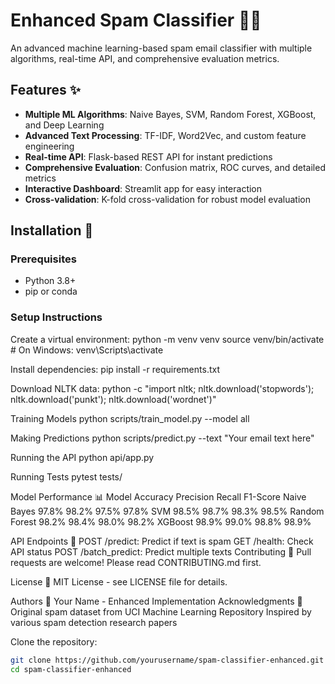 # Enhanced Spam Classifier 🚫📧

An advanced machine learning-based spam email classifier with multiple algorithms, real-time API, and comprehensive evaluation metrics.

## Features ✨

- **Multiple ML Algorithms**: Naive Bayes, SVM, Random Forest, XGBoost, and Deep Learning
- **Advanced Text Processing**: TF-IDF, Word2Vec, and custom feature engineering
- **Real-time API**: Flask-based REST API for instant predictions
- **Comprehensive Evaluation**: Confusion matrix, ROC curves, and detailed metrics
- **Interactive Dashboard**: Streamlit app for easy interaction
- **Cross-validation**: K-fold cross-validation for robust model evaluation

## Installation 🔧

### Prerequisites
- Python 3.8+
- pip or conda

### Setup Instructions


Create a virtual environment:
python -m venv venv
source venv/bin/activate  # On Windows: venv\Scripts\activate

Install dependencies:
pip install -r requirements.txt

Download NLTK data:
python -c "import nltk; nltk.download('stopwords'); nltk.download('punkt'); nltk.download('wordnet')"

Training Models
python scripts/train_model.py --model all

Making Predictions
python scripts/predict.py --text "Your email text here"

Running the API
python api/app.py

Running Tests
pytest tests/

Model Performance 📊
Model	Accuracy	Precision	Recall	F1-Score
Naive Bayes	97.8%	98.2%	97.5%	97.8%
SVM	98.5%	98.7%	98.3%	98.5%
Random Forest	98.2%	98.4%	98.0%	98.2%
XGBoost	98.9%	99.0%	98.8%	98.9%

API Endpoints 📡
POST /predict: Predict if text is spam
GET /health: Check API status
POST /batch_predict: Predict multiple texts
Contributing 🤝
Pull requests are welcome! Please read CONTRIBUTING.md first.

License 📄
MIT License - see LICENSE file for details.

Authors 👥
Your Name - Enhanced Implementation
Acknowledgments 🙏
Original spam dataset from UCI Machine Learning Repository
Inspired by various spam detection research papers


Clone the repository:
```bash
git clone https://github.com/yourusername/spam-classifier-enhanced.git
cd spam-classifier-enhanced


